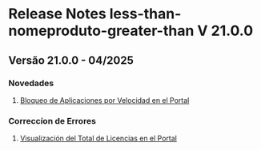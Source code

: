 # Release Notes less-than-nomeproduto-greater-than V 21.0.0

## **Versão 21.0.0 - 04/2025**


### **Novedades**

1. [Bloqueo de Aplicaciones por Velocidad en el Portal](Bloqueo-De-Aplicaciones-Por-Velocidad-En-El-Portal.md)

### **Correccíon de Errores**

1. [Visualización del Total de Licencias en el Portal](Visualización-Del-Total-De-Licencias-En-El-Portal.md)
